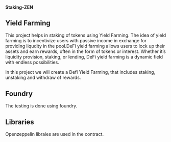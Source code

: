 #### Staking-ZEN

## Yield Farming

This project helps in staking of tokens using Yield Farming. The idea of yield farming is to incentivize users with passive income in exchange for providing liqudity in the pool.DeFi yield farming allows users to lock up their assets and earn rewards, often in the form of tokens or interest. Whether it’s liquidity provision, staking, or lending, DeFi yield farming is a dynamic field with endless possibilities.


In this project we will create a Defi Yield Farming, that includes staking, unstaking and withdraw of rewards.

## Foundry

The testing is done using foundry.

## Libraries 

Openzeppelin libraies are used in the contract.